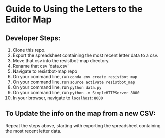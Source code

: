 # Guide to Using the Letters to the Editor Map

## Developer Steps:

1. Clone this repo.
1. Export the spreadsheet containing the most recent letter data to a csv.
1. Move that csv into the resistbot-map directory.
1. Rename that csv 'data.csv'
1. Navigate to resistbot-map repo
1. On your command line, run ```conda env create resistbot_map```
1. On your command line, run ```source activate resistbot_map```
1. On your command line, run ```python data.py```
1. On your command line, run ```python -m SimpleHTTPServer 8000```
1. In your browser, navigate to ```localhost:8000```

## To Update the info on the map from a new CSV:

Repeat the steps above, starting with exporting the spreadsheet containing the most recent letter data.
